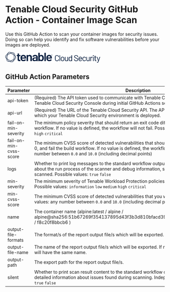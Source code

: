 # Tenable Cloud Security GitHub Action - Container Image Scan

Use this GitHub Action to scan your container images for security issues. Doing so can help
you identify and fix software vulnerabilities before your images are deployed.

<img alt="Tenable Cloud Security" src="../../media/logo.svg " width="300" />

## GitHub Action Parameters

| Parameter              | Description                                                                                                                                                                                                                                                           | Default       | Example                       |
|------------------------|-----------------------------------------------------------------------------------------------------------------------------------------------------------------------------------------------------------------------------------------------------------------------|---------------|-------------------------------|
| api-token              | (Required) The API token used to communicate with Tenable Cloud Security. Generated in the Tenable Cloud Security Console during initial GitHub Actions setup.                                                                                                        |               |                               |
| api-url                | (Required) The URL of the Tenable Cloud Security API. The API URL varies based on the region in which your Tenable Cloud Security environment is deployed.                                                                                                            |               | `https://us.app.ermetic.com/` |
| fail-on-min-severity   | The minimum policy severity that should return an exit code different from 0, and fail the build workflow. If no value is defined, the workflow will not fail. Possible values: `information` `low` `medium` `high` `critical`                                        |               | `critical`                    |
| fail-on-min-cvss-score | The minimum CVSS score of detected vulnerabilities that should return an exit code different from 0, and fail the build workflow. If no value is defined, the workflow will not fail. Possible values: any number between `0.0` and `10.0` (including decimal points) |               | `critical`                    |
| logs                   | Whether to print log messages to the standard workflow output. Log messages include information about the run process of the scanner and debug information, such as the number of files/lines scanned. Possible values: `true` `false`                                |               | `true`                        |
| min-severity           | The minimum severity of Tenable Workload Protection  policies that you want included in the scan. Possible values: `information` `low` `medium` `high` `critical`                                                                                                     | `information` | `medium`                      |
| min-cvss-score         | The minimum CVSS score of detected vulnerabilities that you want included in the scan. Possible values: any number between `0.0` and `10.0` (including decimal points)                                                                                                | `information` | `medium`                      |
| name                   | The container name (alpine:latest / alpine /  alpine@sha256:51b67269f354137895d43f3b3d810bfacd3945438e94dc5ac55fdac340352f48 / f8c20f8bbcb6 )                                                                                                                         | `information` | `medium`                      |
| output-file-formats    | The format/s of the report output file/s which will be exported. Possible values: `cyclonedx` `json` `md`                                                                                                                                                             | `json`        | `json,csv`                    |
| output-file-name       | The name of the report output file/s which will be exported. If multiple formats are selected, all files will have the same name.                                                                                                                                     | `results`     | `results`                     |
| output-path            | The export path for the report output file/s.                                                                                                                                                                                                                         |               | `results/`                    |
| silent                 | Whether to print scan result content to the standard workflow output. Scan result output contains detailed information about issues found during scanning. Independent from logs. Possible values: `true` `false`                                                     | `false`       | `false`                       |

